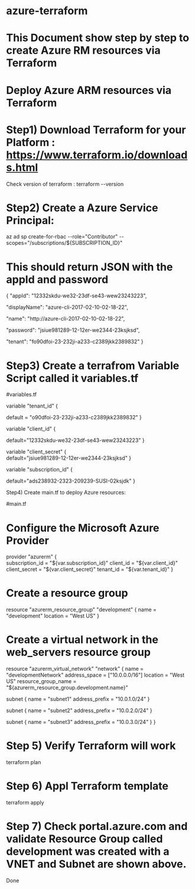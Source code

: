 # azure-terraform
# This Document show step by step to create Azure RM resources via Terraform

# Deploy Azure ARM resources via Terraform

# Step1) Download Terraform for your Platform : https://www.terraform.io/downloads.html

Check version of terraform  : terraform --version

# Step2) Create a Azure Service Principal:

az ad sp create-for-rbac --role="Contributor" --scopes="/subscriptions/${SUBSCRIPTION_ID}"

# This should return JSON with the appId and password

{
  "appId": "12332skdu-we32-23df-se43-wew23243223",
  
  "displayName": "azure-cli-2017-02-10-02-18-22",
  
  "name": "http://azure-cli-2017-02-10-02-18-22",
  
  "password": "jsiue981289-12-12er-we2344-23ksjksd",
  
  "tenant": "fo90dfoi-23-232ji-a233-c2389jkk2389832"
} 

# Step3) Create a terrafrom Variable Script called it variables.tf

#variables.tf

variable "tenant_id" {  

default = "o90dfoi-23-232ji-a233-c2389jkk2389832"
}

variable "client_id" {  
   
   default="12332skdu-we32-23df-se43-wew23243223"
}

variable "client_secret" {  
    default="jsiue981289-12-12er-we2344-23ksjksd"
}

variable "subscription_id" {  
  
  default="ads238932-2323-209239-SUSI-02ksjdk"
}


Step4) Create main.tf to deploy Azure resources:

#main.tf

# Configure the Microsoft Azure Provider
provider "azurerm" {  
  subscription_id = "${var.subscription_id}"
  client_id       = "${var.client_id}"
  client_secret   = "${var.client_secret}"
  tenant_id       = "${var.tenant_id}"
}

# Create a resource group
resource "azurerm_resource_group" "development" {
  name     = "development"
  location = "West US"
}

# Create a virtual network in the web_servers resource group
resource "azurerm_virtual_network" "network" 
{
  name                = "developmentNetwork"
  address_space       = ["10.0.0.0/16"]
  location            = "West US"
  resource_group_name = "${azurerm_resource_group.development.name}"

  subnet 
  {
    name           = "subnet1"
    address_prefix = "10.0.1.0/24"
  }

  subnet 
  {
    name           = "subnet2"
    address_prefix = "10.0.2.0/24"
  }

  subnet 
  {
    name           = "subnet3"
    address_prefix = "10.0.3.0/24"
  }
}

# Step 5) Verify Terraform will work

terraform plan

# Step 6) Appl Terraform template

terraform apply

# Step 7) Check portal.azure.com and validate Resource Group called development was created with a VNET and Subnet are shown above.

Done

